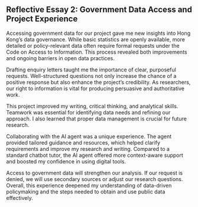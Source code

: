 
## Reflective Essay 2: Government Data Access and Project Experience

Accessing government data for our project gave me new insights into Hong Kong’s data governance. While basic statistics are openly available, more detailed or policy-relevant data often require formal requests under the Code on Access to Information. This process revealed both improvements and ongoing barriers in open data practices.

Drafting enquiry letters taught me the importance of clear, purposeful requests. Well-structured questions not only increase the chance of a positive response but also enhance the project’s credibility. As researchers, our right to information is vital for producing persuasive and authoritative work.

This project improved my writing, critical thinking, and analytical skills. Teamwork was essential for identifying data needs and refining our approach. I also learned that proper data management is crucial for future research.

Collaborating with the AI agent was a unique experience. The agent provided tailored guidance and resources, which helped clarify requirements and improve my research and writing. Compared to a standard chatbot tutor, the AI agent offered more context-aware support and boosted my confidence in using digital tools.

Access to government data will strengthen our analysis. If our request is denied, we will use secondary sources or adjust our research questions. Overall, this experience deepened my understanding of data-driven policymaking and the steps needed to obtain and use public data effectively.